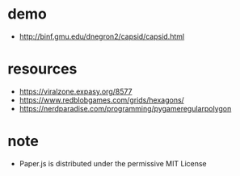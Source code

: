 # demo

- http://binf.gmu.edu/dnegron2/capsid/capsid.html

# resources

- https://viralzone.expasy.org/8577
- https://www.redblobgames.com/grids/hexagons/
- https://nerdparadise.com/programming/pygameregularpolygon

# note

- Paper.js is distributed under the permissive MIT License
